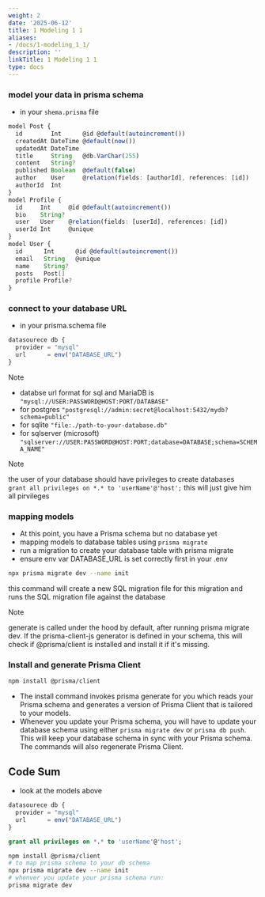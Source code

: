 ```yaml
---
weight: 2
date: '2025-06-12'
title: 1 Modeling 1 1
aliases:
- /docs/1-modeling_1_1/
description: ''
linkTitle: 1 Modeling 1 1
type: docs
---
```


### model your data in prisma schema
- in your `shema.prisma` file
```ts
model Post {
  id        Int      @id @default(autoincrement())
  createdAt DateTime @default(now())
  updatedAt DateTime 
  title     String   @db.VarChar(255)
  content   String?
  published Boolean  @default(false)
  author    User     @relation(fields: [authorId], references: [id])
  authorId  Int
}
model Profile {
  id     Int     @id @default(autoincrement())
  bio    String?
  user   User    @relation(fields: [userId], references: [id])
  userId Int     @unique
}
model User {
  id      Int      @id @default(autoincrement())
  email   String   @unique
  name    String?
  posts   Post[]
  profile Profile?
}
```
### connect to your database URL
- in your prisma.schema file
```ts
datasourece db {
  provider = "mysql"
  url      = env("DATABASE_URL")
}
```
> [!NOTE]
> - databse url format for sql and MariaDB is `"mysql://USER:PASSWORD@HOST:PORT/DATABASE"`
> - for postgres `"postgresql://admin:secret@localhost:5432/mydb?schema=public"`
> - for sqlite `"file:./path-to-your-database.db"`
> - for sqlserver (microsoft) `"sqlserver://USER:PASSWORD@HOST:PORT;database=DATABASE;schema=SCHEMA_NAME"`

> [!NOTE]
> the user of your database should have privileges to create databases\
> `grant all privileges on *.* to 'userName'@'host';` this will just give him all pirvileges

### mapping models
- At this point, you have a Prisma schema but no database yet
- mapping models to database tables using `prisma migrate`
- run a migration to create your database table with prisma migrate
- ensure env var DATABASE_URL is set correctly first in your .env
```bash
npx prisma migrate dev --name init
```
this command will create a new SQL migration file for this migration and  runs the SQL migration file against the database

> [!NOTE]
> generate is called under the hood by default, after running prisma migrate dev. If the prisma-client-js generator is defined in your schema, this will check if @prisma/client is installed and install it if it's missing.
### Install and generate Prisma Client
```bash
npm install @prisma/client
```
- The install command invokes prisma generate for you which reads your Prisma schema and generates a version of Prisma Client that is tailored to your models.
- Whenever you update your Prisma schema, you will have to update your database schema using either `prisma migrate dev` or `prisma db push`. This will keep your database schema in sync with your Prisma schema. The commands will also regenerate Prisma Client.

## Code Sum
- look at the models above
```ts
datasourece db {
  provider = "mysql"
  url      = env("DATABASE_URL")
}
```
```sql
grant all privileges on *.* to 'userName'@'host';
```
```bash
npm install @prisma/client
# to map prisma schema to your db schema
npx prisma migrate dev --name init
# whenver you update your prisma schema run:
prisma migrate dev
```